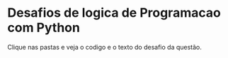 # Desafios de logica de Programacao com Python

Clique nas pastas e veja o codigo e o texto do desafio da questão.

